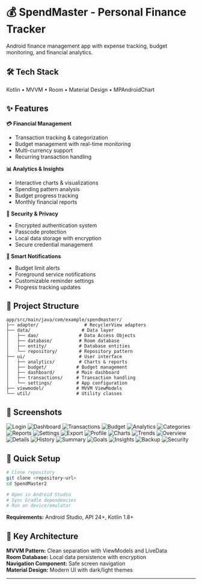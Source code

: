 # 💰 SpendMaster - Personal Finance Tracker

Android finance management app with expense tracking, budget monitoring, and financial analytics.

## 🛠️ Tech Stack
Kotlin • MVVM • Room • Material Design • MPAndroidChart

## ✨ Features

**💳 Financial Management**
- Transaction tracking & categorization
- Budget management with real-time monitoring
- Multi-currency support
- Recurring transaction handling

**📊 Analytics & Insights**
- Interactive charts & visualizations
- Spending pattern analysis
- Budget progress tracking
- Monthly financial reports

**🔐 Security & Privacy**
- Encrypted authentication system
- Passcode protection
- Local data storage with encryption
- Secure credential management

**🔔 Smart Notifications**
- Budget limit alerts
- Foreground service notifications
- Customizable reminder settings
- Progress tracking updates

## 📁 Project Structure

```
app/src/main/java/com/example/spendmasterr/
├── adapter/                 # RecyclerView adapters
├── data/                   # Data layer
│   ├── dao/               # Data Access Objects
│   ├── database/          # Room database
│   ├── entity/            # Database entities
│   └── repository/        # Repository pattern
├── ui/                    # User interface
│   ├── analytics/         # Charts & reports
│   ├── budget/           # Budget management
│   ├── dashboard/        # Main dashboard
│   ├── transactions/     # Transaction handling
│   └── settings/         # App configuration
├── viewmodel/            # MVVM ViewModels
└── util/                 # Utility classes
```

## 📸 Screenshots

![Login](https://github.com/user-attachments/assets/54097a5d-506a-4457-8785-b49dd3ff5f96)
![Dashboard](https://github.com/user-attachments/assets/5277a220-0131-4608-a561-1daef471176b)
![Transactions](https://github.com/user-attachments/assets/0db3caa6-4717-4220-99ff-11b63fa75bdd)
![Budget](https://github.com/user-attachments/assets/58c3818c-a631-456b-a9cd-7df2f46e589c)
![Analytics](https://github.com/user-attachments/assets/fbcf4198-fab8-49ec-a22d-ec25bff38c96)
![Categories](https://github.com/user-attachments/assets/4c9a04df-5060-4af4-bf47-48945a92e63d)
![Reports](https://github.com/user-attachments/assets/c47b0e7f-7b1a-43ca-89d9-d5cd4338100b)
![Settings](https://github.com/user-attachments/assets/7ce2fd0e-7edf-45be-a950-539418217222)
![Export](https://github.com/user-attachments/assets/0695cf0d-18ce-4871-9b31-acba072b55af)
![Profile](https://github.com/user-attachments/assets/401456ca-8bdb-4fbc-9b4a-2121332a2ec6)
![Charts](https://github.com/user-attachments/assets/4f11ac1a-7311-4ea9-9831-f9e37721cc34)
![Trends](https://github.com/user-attachments/assets/4f291bf9-5212-4cba-a024-23cbbbd3b408)
![Overview](https://github.com/user-attachments/assets/bf90ddc8-edc6-4ed9-8cc2-94d8869a4e71)
![Details](https://github.com/user-attachments/assets/5d7611ef-1067-4e1c-a162-4873d106a65b)
![History](https://github.com/user-attachments/assets/7e8deaef-c275-46ee-b944-349c48eb092e)
![Summary](https://github.com/user-attachments/assets/34927799-34de-436f-b000-b8fabea9967e)
![Goals](https://github.com/user-attachments/assets/7fdf9dca-55f7-401c-b095-7de311225fd3)
![Insights](https://github.com/user-attachments/assets/0b7773cd-53ac-40f0-a64a-702aabb26062)
![Backup](https://github.com/user-attachments/assets/d9dea09c-e34b-4bc4-847a-7cf9c8869132)
![Security](https://github.com/user-attachments/assets/ebc57d87-95cc-4a69-b243-7b65603d757d)

## 🚀 Quick Setup

```bash
# Clone repository
git clone <repository-url>
cd SpendMaster2

# Open in Android Studio
# Sync Gradle dependencies
# Run on device/emulator
```

**Requirements:** Android Studio, API 24+, Kotlin 1.8+

## 🎯 Key Architecture

**MVVM Pattern:** Clean separation with ViewModels and LiveData  
**Room Database:** Local data persistence with encryption  
**Navigation Component:** Safe screen navigation  
**Material Design:** Modern UI with dark/light themes

---
